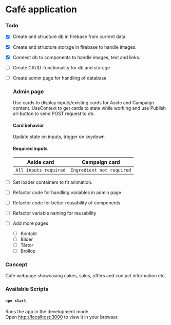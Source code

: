 # Café application

### Todo

- [x] Create and structure db in firebase from current data.
- [x] Create and structure storage in firebase to handle images.
- [x] Connect db to components to handle images, text and links.
- [ ] Create CRUD-functionality for db and storage
- [ ] Create admin page for handling of database

  ### Admin page

  Use cards to display inputs/existing cards for Aside and Campaign content. UseContext to get cards to state while working and use Publish all-button to send POST request to db.

  #### Card behavior

  Update state on inputs, trigger on keydown.

  #### Required inputs

  | Aside card            | Campaign card             |
  | --------------------- | ------------------------- |
  | `All inputs required` | `Ingredient not required` |

- [ ] Set loader containers to fit animation.
- [ ] Refactor code for handling variables in admin page
- [ ] Refactor code for better reusability of components
- [ ] Refactor variable naming for reusability
- [ ] Add more pages
  - [ ] Kontakt
  - [ ] Bilder
  - [ ] Tårtor
  - [ ] Bröllop

### Concept

Café webpage showcasing cakes, sales, offers and contact information etc.

### Available Scripts

#### `npm start`

Runs the app in the development mode.\
Open [http://localhost:3000](http://localhost:3000) to view it in your browser.
